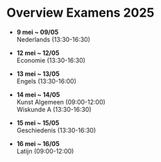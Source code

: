 # Overview Examens 2025

  - **9 mei ~ 09/05** <br>
  Nederlands (13:30-16:30)

  - **12 mei ~ 12/05** </br>
  Economie (13:30-16:30)

  - **13 mei ~ 13/05** </br>
  Engels (13:30-16:00)

  - **14 mei ~ 14/05** </br>
  Kunst Algemeen (09:00-12:00) </br>
  Wiskunde A (13:30-16:30)

  - **15 mei ~ 15/05** <br>
  Geschiedenis (13:30-16:30)

  - **16 mei ~ 16/05** <br>
  Latijn (09:00-12:00)
